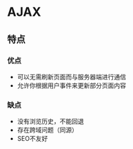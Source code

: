 # AJAX

## 特点

### 优点

-   可以无需刷新页面而与服务器端进行通信
-   允许你根据用户事件来更新部分页面内容

### 缺点

-   没有浏览历史，不能回退
-   存在跨域问题（同源）
-   SEO不友好
